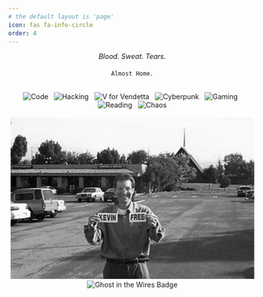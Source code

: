 ```yaml
---
# the default layout is 'page'
icon: fas fa-info-circle
order: 4
---
```


<!-- ========= INTRODUCTION & STATS ========= -->
<div align="center">
  <p align="center">
    <em>Blood. Sweat. Tears.</em><br><br>
    <code>Almost Home.</code>
  </p>
</div>

<div align="center">
  <br>
   <img src="https://img.shields.io/badge/-Code-000000?style=flat-square&logo=visual-studio-code&logoColor=007ACC" alt="Code"/>
   &nbsp;
   <img src="https://img.shields.io/badge/-Hacking-000000?style=flat-square&logo=hackthebox&logoColor=9FEF00" alt="Hacking"/>
   &nbsp;
   <img src="https://img.shields.io/badge/-V_for_Vendetta-000000?style=flat-square&logo=v&logoColor=E10600" alt="V for Vendetta"/> 
   &nbsp;
   <img src="https://img.shields.io/badge/-Cyberpunk-000000?style=flat-square&logo=cyberdefenders&logoColor=FDF20C" alt="Cyberpunk"/>
   &nbsp;
   <img src="https://img.shields.io/badge/-Gaming-000000?style=flat-square&logo=steam&logoColor=FFFFFF" alt="Gaming"/>
   &nbsp;
   <img src="https://img.shields.io/badge/-Reading-000000?style=flat-square&logo=bookstack&logoColor=FFA500" alt="Reading"/>
   &nbsp;
   <img src="https://img.shields.io/badge/-Chaos-000000?style=flat-square&logo=matrix&logoColor=00FF00" alt="Chaos"/> 
</div>

<br>

<!-- ========= FOOTER / KEVIN MITNICK TRIBUTE ========= -->
<div align="center">
  <img src="/assets/img/ghost/026.jpeg" alt="Kevin Mitnick - Ghost in the Wires" width="500"> 
  <br>
  <img src="https://img.shields.io/badge/Ghost-in%20the%20Wires-black?style=for-the-badge&logo=ghostery" alt="Ghost in the Wires Badge"> 
</div>